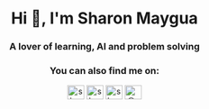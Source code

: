 <h1 align="center">Hi 👋, I'm Sharon Maygua</h1>
<h3 align="center">A lover of learning, AI and problem solving</h3>

<h3 align="center">You can also find me on:</h3>
<p align="center">
<a href="https://linkedin.com/in/sharonmaygua" target="blank"><img align="center" src="https://raw.githubusercontent.com/rahuldkjain/github-profile-readme-generator/master/src/images/icons/Social/linked-in-alt.svg" alt="sharonmaygua" height="25" width="30" /></a>
<a href="https://kaggle.com/sharonmayguaai" target="blank"><img align="center" src="https://raw.githubusercontent.com/rahuldkjain/github-profile-readme-generator/master/src/images/icons/Social/kaggle.svg" alt="sharonmayguaai" height="25" width="30" /></a>
<a href="https://instagram.com/shasara_mm" target="blank"><img align="center" src="https://raw.githubusercontent.com/rahuldkjain/github-profile-readme-generator/master/src/images/icons/Social/instagram.svg" alt="shasara_mm" height="25" width="30" /></a>
<a href="https://medium.com/@sharon.maygua.mendiola" target="blank"><img align="center" src="https://raw.githubusercontent.com/rahuldkjain/github-profile-readme-generator/master/src/images/icons/Social/medium.svg" alt="@sharon.maygua.mendiola" height="25" width="30" /></a>
</p>


<!--
**sharonmaygua/sharonmaygua** is a ✨ _special_ ✨ repository because its `README.md` (this file) appears on your GitHub profile.

Here are some ideas to get you started:

- 🔭 I’m currently working on ...
- 🌱 I’m currently learning ...
- 👯 I’m looking to collaborate on ...
- 🤔 I’m looking for help with ...
- 💬 Ask me about ...
- 📫 How to reach me: ...
- 😄 Pronouns: ...
- ⚡ Fun fact: ...
-->
